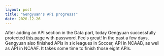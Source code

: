 ```yaml
---
layout: post
title: "Gengyuan's API progress!"
date: 2020-12-26
---
```


After adding an API section in the Data part, today Gengyuan successfully protected [this page](https://gengyuanzhang.github.io/data/) with password. Feels great! In the past a few days, Gengyuan also finished APIs in six leagues in Soccer, API in NCAAB, as well as API in NCAAF. It takes some time to finish those eight APIs.

